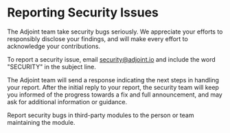 # Reporting Security Issues

The Adjoint team take security bugs seriously. We appreciate your efforts to responsibly disclose your findings, and will make every effort to acknowledge your contributions.

To report a security issue, email [security@adjoint.io](mailto:security@adjoint.org) and include the word "SECURITY" in the subject line.

The Adjoint team will send a response indicating the next steps in handling your report. After the initial reply to your report, the security team will keep you informed of the progress towards a fix and full announcement, and may ask for additional information or guidance.

Report security bugs in third-party modules to the person or team maintaining the module.
